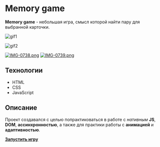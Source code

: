 # Memory game
**Memory game** - небольшая игра, смысл которой найти пару для выбранной карточки.

![gif1](https://media.giphy.com/media/v1.Y2lkPTc5MGI3NjExNXV6anViajhvcmJldGY5ZDNtaHFjYXF1eTNtMWFsZGs5MWg1Mm56ZyZlcD12MV9pbnRlcm5hbF9naWZfYnlfaWQmY3Q9Zw/WmWCYQQQ63ZsgRWlPb/giphy.gif)

![gif2](https://media.giphy.com/media/v1.Y2lkPTc5MGI3NjExc3oyMDNyaWRsZmN1ZWx0dnB6amlvOWszNjZtanltaWppYXVwNGJmbyZlcD12MV9pbnRlcm5hbF9naWZfYnlfaWQmY3Q9Zw/JmNuXxviCWPpcZqS3A/giphy.gif)

[![IMG-0738.png](https://i.postimg.cc/d3b044GH/IMG-0738.png)](https://postimg.cc/jnhKj6gP)
[![IMG-0739.png](https://i.postimg.cc/KjRQGmqW/IMG-0739.png)](https://postimg.cc/0K17Z1qG)



## Технологии
* HTML  
* CSS  
* JavaScript  

## Описание
Проект создавался с целью попрактиковаться в работе с *нативным* **JS**, **DOM**, **ассинхронностью**, а также для практики работы c **анимацией** и **адаптивностью**.

[**Запустить игру**](https://nukleaz.github.io/memory-game/) 


